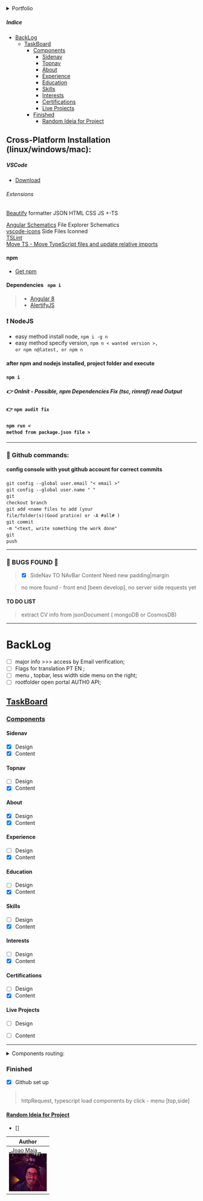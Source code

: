 <details>
<summary> Portfolio </summary>
   Angular Material + Bootstrap CSS 
   <br>Angular TS Lint Rules 
   <br>C# Server Side (not fully implemented yet) 
  personal development plan
</details>


##### Indice
- [BackLog](#backlog)
  - [TaskBoard](#taskboard)
    - [Components](#components)
      - [Sidenav](#sidenav)
      - [Topnav](#topnav)
      - [About](#about)
      - [Experience](#experience)
      - [Education](#education)
      - [Skills](#skills)
      - [Interests](#interests)
      - [Certifications](#certifications)
      - [Live Projects](#live-projects)
    - [Finished](#finished)
      - [Random Ideia for Project](#random-ideia-for-project)


## Cross-Platform Installation (linux/windows/mac):
##### VSCode

- [Download](https://code.visualstudio.com/Download)

<h6> Extensions </h6>

[Beautify](https://marketplace.visualstudio.com/items?itemName=HookyQR.beautify) formatter JSON HTML CSS JS +-TS <br>

[Angular Schematics](https://marketplace.visualstudio.com/items?itemName=cyrilletuzi.angular-schematics) File Explorer Schematics <br>
[vscode-icons](https://marketplace.visualstudio.com/items?itemName=vscode-icons-team.vscode-icons) Side Files Iconned <br>
[TSLint](https://marketplace.visualstudio.com/items?itemName=ms-vscode.vscode-typescript-tslint-plugin) <br>
[Move TS - Move TypeScript files and update relative imports](https://marketplace.visualstudio.com/items?itemName=stringham.move-ts) <br>

#### npm

- [Get npm](https://www.npmjs.com/get-npm)

#### Dependencies <code> npm i </code>

> - [Angular 8]()
> - [AlertifyJS]()

### :exclamation: NodeJS

- easy method install node, <code>npm i -g n</code>
- easy method specify version, <code>npm  n &lt; wanted version >, or npm  n@latest, or npm n </code>

#### after npm and nodejs installed, project folder and execute

#### <code>npm i</code>

##### :point_right: OnInit - Possible, npm Dependencies Fix (tsc, rimraf) read Output

#### :point_right: <code>npm audit fix</code>

#### <code>npm run &lt; method from package.json file ></code>

* * *

### :bust_in_silhouette: Github commands:

#### config console with yout github account for correct commits

<code>git config --global user.email "&lt; email >"</code>
<br><code>git config --global user.name " " </code>
<br><code>git checkout  branch </code> 
<br><code>git add &lt;name  files  to  add  (your  file/folder(s)(Good  pratice)  or  -A  #all#  )</code>
<br><code>git commit -m "&lt;text,  write  something  the work done"</code>
<br><code>git push</code>

* * *

### :anger: BUGS FOUND :anger:

> - [x] SideNav TO NAvBar Content Need new padding|margin

> no more found - front end [been develop], no server side requests yet

#### **TO DO LIST**

> extract CV info from jsonDocument ( mongoDB or CosmosDB)

* * *

# BackLog

- [ ] major info >>> access by Email verification;
- [ ] Flags for translation PT EN ;
- [ ] menu , topbar, less width side menu on the right;
- [ ] rootfolder open portal AUTH0 API;

## [TaskBoard](#indice)

### [Components](#indice)

#### Sidenav

- [x] Design
- [x] Content

#### Topnav

- [ ] Design
- [x] Content

#### About

- [x] Design
- [x] Content

#### Experience

- [ ] Design
- [x] Content

#### Education

- [ ] Design
- [x] Content

#### Skills

- [ ] Design
- [x] Content

#### Interests

- [ ] Design
- [x] Content

#### Certifications

- [ ] Design
- [x] Content

#### Live Projects

- [ ] Design
- [ ] Content


* * *

<details>

<summary>Components routing:</summary>

<code>
<br>appModule [
  <br>    [headerComponent, navbarComponent],
   <br>    [aboutComponent, experienceComponent, educationComponent, skillComponent]
<br>]</code>

</details>

### Finished

- [x] Github set up

> <br>httpRequest, typescript load components by click  - menu [top,side]

#### [Random Ideia for Project](#indice)

- []

|Author|  
|--|
|<a  href="https://twitter.com/wannabevunf1">[_Joao Maia _ ](https://github.coventry.ac.uk/deoiveij/)<br><img  src="https://github.com/vunf1/cplusplus_GAME/blob/master/authorsIMG/joao_maia.jpg?raw=true"  width="100"></a>  |